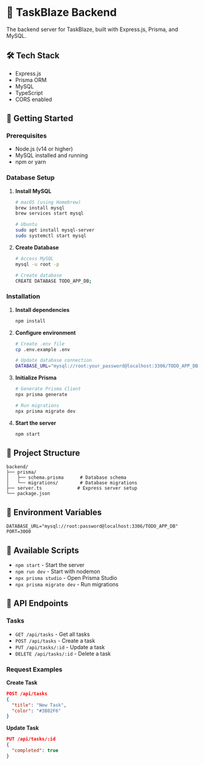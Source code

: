 # 🚀 TaskBlaze Backend

The backend server for TaskBlaze, built with Express.js, Prisma, and MySQL.

## 🛠 Tech Stack

- Express.js
- Prisma ORM
- MySQL
- TypeScript
- CORS enabled

## 🚀 Getting Started

### Prerequisites

- Node.js (v14 or higher)
- MySQL installed and running
- npm or yarn

### Database Setup

1. **Install MySQL**
   ```bash
   # macOS (using Homebrew)
   brew install mysql
   brew services start mysql

   # Ubuntu
   sudo apt install mysql-server
   sudo systemctl start mysql
   ```

2. **Create Database**
   ```bash
   # Access MySQL
   mysql -u root -p

   # Create database
   CREATE DATABASE TODO_APP_DB;
   ```

### Installation

1. **Install dependencies**
   ```bash
   npm install
   ```

2. **Configure environment**
   ```bash
   # Create .env file
   cp .env.example .env

   # Update database connection
   DATABASE_URL="mysql://root:your_password@localhost:3306/TODO_APP_DB"
   ```

3. **Initialize Prisma**
   ```bash
   # Generate Prisma Client
   npx prisma generate

   # Run migrations
   npx prisma migrate dev
   ```

4. **Start the server**
   ```bash
   npm start
   ```

## 📁 Project Structure

```
backend/
├── prisma/
│   ├── schema.prisma      # Database schema
│   └── migrations/        # Database migrations
├── server.ts             # Express server setup
└── package.json
```

## 🔑 Environment Variables

```env
DATABASE_URL="mysql://root:password@localhost:3306/TODO_APP_DB"
PORT=3000
```

## 📝 Available Scripts

- `npm start` - Start the server
- `npm run dev` - Start with nodemon
- `npx prisma studio` - Open Prisma Studio
- `npx prisma migrate dev` - Run migrations

## 📡 API Endpoints

### Tasks

- `GET /api/tasks` - Get all tasks
- `POST /api/tasks` - Create a task
- `PUT /api/tasks/:id` - Update a task
- `DELETE /api/tasks/:id` - Delete a task

### Request Examples

**Create Task**
```json
POST /api/tasks
{
  "title": "New Task",
  "color": "#3B82F6"
}
```

**Update Task**
```json
PUT /api/tasks/:id
{
  "completed": true
}
``` 
